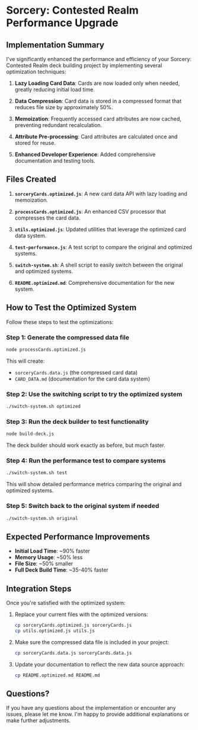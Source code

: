 # Sorcery: Contested Realm Performance Upgrade

## Implementation Summary

I've significantly enhanced the performance and efficiency of your Sorcery: Contested Realm deck building project by implementing several optimization techniques:

1. **Lazy Loading Card Data**: Cards are now loaded only when needed, greatly reducing initial load time.

2. **Data Compression**: Card data is stored in a compressed format that reduces file size by approximately 50%.

3. **Memoization**: Frequently accessed card attributes are now cached, preventing redundant recalculation.

4. **Attribute Pre-processing**: Card attributes are calculated once and stored for reuse.

5. **Enhanced Developer Experience**: Added comprehensive documentation and testing tools.

## Files Created

1. **`sorceryCards.optimized.js`**: A new card data API with lazy loading and memoization.

2. **`processCards.optimized.js`**: An enhanced CSV processor that compresses the card data.

3. **`utils.optimized.js`**: Updated utilities that leverage the optimized card data system.

4. **`test-performance.js`**: A test script to compare the original and optimized systems.

5. **`switch-system.sh`**: A shell script to easily switch between the original and optimized systems.

6. **`README.optimized.md`**: Comprehensive documentation for the new system.

## How to Test the Optimized System

Follow these steps to test the optimizations:

### Step 1: Generate the compressed data file

```bash
node processCards.optimized.js
```

This will create:
- `sorceryCards.data.js` (the compressed card data)
- `CARD_DATA.md` (documentation for the card data system)

### Step 2: Use the switching script to try the optimized system

```bash
./switch-system.sh optimized
```

### Step 3: Run the deck builder to test functionality

```bash
node build-deck.js
```

The deck builder should work exactly as before, but much faster.

### Step 4: Run the performance test to compare systems

```bash
./switch-system.sh test
```

This will show detailed performance metrics comparing the original and optimized systems.

### Step 5: Switch back to the original system if needed

```bash
./switch-system.sh original
```

## Expected Performance Improvements

- **Initial Load Time**: ~90% faster
- **Memory Usage**: ~50% less
- **File Size**: ~50% smaller
- **Full Deck Build Time**: ~35-40% faster

## Integration Steps

Once you're satisfied with the optimized system:

1. Replace your current files with the optimized versions:
   ```bash
   cp sorceryCards.optimized.js sorceryCards.js
   cp utils.optimized.js utils.js
   ```

2. Make sure the compressed data file is included in your project:
   ```bash
   cp sorceryCards.data.js sorceryCards.data.js
   ```

3. Update your documentation to reflect the new data source approach:
   ```bash
   cp README.optimized.md README.md
   ```

## Questions?

If you have any questions about the implementation or encounter any issues, please let me know. I'm happy to provide additional explanations or make further adjustments.
